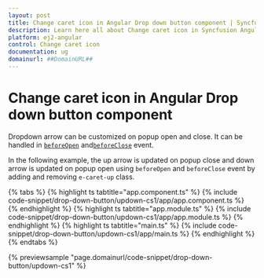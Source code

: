 ```yaml
---
layout: post
title: Change caret icon in Angular Drop down button component | Syncfusion
description: Learn here all about Change caret icon in Syncfusion Angular Drop down button component of Syncfusion Essential JS 2 and more.
platform: ej2-angular
control: Change caret icon 
documentation: ug
domainurl: ##DomainURL##
---
```


# Change caret icon in Angular Drop down button component

Dropdown arrow can be customized on popup open and close. It can be handled in
[`beforeOpen`](https://ej2.syncfusion.com/angular/documentation/api/drop-down-button#beforeopen) and[`beforeClose`](https://ej2.syncfusion.com/angular/documentation/api/drop-down-button#beforeclose) event.

In the following example, the up arrow is updated on popup close and down arrow is updated on popup open using `beforeOpen` and `beforeClose` event by adding and removing
`e-caret-up` class.

{% tabs %}
{% highlight ts tabtitle="app.component.ts" %}
{% include code-snippet/drop-down-button/updown-cs1/app/app.component.ts %}
{% endhighlight %}
{% highlight ts tabtitle="app.module.ts" %}
{% include code-snippet/drop-down-button/updown-cs1/app/app.module.ts %}
{% endhighlight %}
{% highlight ts tabtitle="main.ts" %}
{% include code-snippet/drop-down-button/updown-cs1/app/main.ts %}
{% endhighlight %}
{% endtabs %}
  
{% previewsample "page.domainurl/code-snippet/drop-down-button/updown-cs1" %}